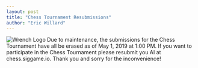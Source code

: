 ```yaml
---
layout: post
title: "Chess Tournament Resubmissions"
author: "Eric Willard"
---
```

![Wrench Logo](/static/img/wrench.png)
Due to maintenance, the submissions for the Chess Tournament have all be erased as of May 1, 2019 at 1:00 PM. If you want to participate in the Chess Tournament please resubmit you AI at chess.siggame.io. Thank you and sorry for the inconvenience!